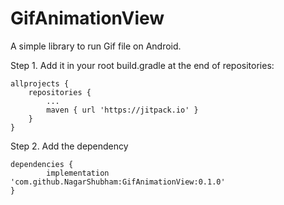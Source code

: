 # GifAnimationView
A simple library to run Gif file on Android.

Step 1. Add it in your root build.gradle at the end of repositories:

	allprojects {
		repositories {
			...
			maven { url 'https://jitpack.io' }
		}
	}
Step 2. Add the dependency

	dependencies {
	        implementation 'com.github.NagarShubham:GifAnimationView:0.1.0'
	}
